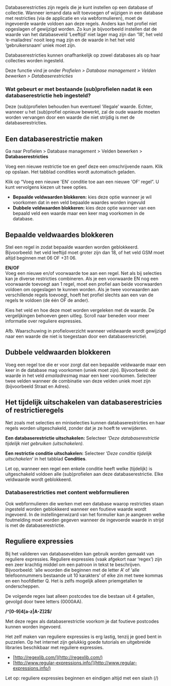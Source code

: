 Databaserestricties zijn regels die je kunt instellen op een database of
collectie. Wanneer iemand data wilt toevoegen of wijzigen in een
database met restricties (via de applicatie en via webformulieren), moet
de ingevoerde waarde voldoen aan deze regels. Anders kan het profiel
niet opgeslagen of gewijzigd worden. Zo kun je bijvoorbeeld instellen
dat de waarde van het databaseveld ‘Leeftijd’ niet lager mag zijn dan
‘18’, het veld ‘e-mailadres’ nooit leeg mag zijn en de waarde in het het
veld ‘gebruikersnaam’ uniek moet zijn.

Databaserestricties kunnen onafhankelijk op zowel databases als op haar
collecties worden ingesteld.

Deze functie vind je onder *Profielen \> Database management \> Velden
bewerken \> Databaserestricties*

### **Wat gebeurt er met bestaande (sub)profielen nadat ik een databaserestrictie heb ingesteld?**

Deze (sub)profielen behouden hun eventueel ‘illegale’ waarde. Echter,
wanneer u het (sub)profiel opnieuw bewerkt, zal de oude waarde moeten
worden vervangen door een waarde die niet strijdig is met de
databaserestricties.

**Een databaserestrictie maken**
--------------------------------

Ga naar Profielen \> Database management \> Velden bewerken \>
**Databaserestricties**

Voeg een nieuwe restrictie toe en geef deze een omschrijvende naam. Klik
op opslaan. Het tabblad condities wordt automatisch geladen.

Klik op “Voeg een nieuwe 'EN' conditie toe aan een nieuwe 'OF' regel”. U
kunt vervolgens kiezen uit twee opties.

-   **Bepaalde veldwaarden blokkeren:** kies deze optie wanneer je wil
    voorkomen dat in een veld bepaalde waardes worden ingevuld
-   **Dubbele veldwaarden blokkeren:** kies deze optie wanneer van een
    bepaald veld een waarde maar een keer mag voorkomen in de database.

**Bepaalde veldwaardes blokkeren**
----------------------------------

Stel een regel in zodat bepaalde waarden worden geblokkeerd.
Bijvoorbeeld: het veld leeftijd moet groter zijn dan 18, of het veld GSM
moet altijd beginnen met 06 OF +31 06.

**EN/OF**\
 Voeg een nieuwe en/of voorwaarde toe aan een regel. Net als bij
selecties kan je diverse restricties combineren. Als je een voorwaarde
EN nog een voorwaarde toevoegt aan 1 regel, moet een profiel aan beide
voorwaarden voldoen om opgeslagen te kunnen worden. Als je twee
voorwaarden aan verschillende regels toevoegt, hoeft het profiel slechts
aan een van de regels te voldoen (de één OF de ander).

Kies het veld en hoe deze moet worden vergeleken met de waarde. De
vergelijkingen behoeven geen uitleg. Scroll naar beneden voor meer
informatie over reguliere expressies.

Afb. Waarschuwing in profieloverzicht wanneer veldwaarde wordt gewijzigd
naar een waarde die niet is toegestaan door een databaseresrictie\

**Dubbele veldwaarden blokkeren**
---------------------------------

Voeg een regel toe die er voor zorgt dat een bepaalde veldwaarde maar
een keer in de database mag voorkomen (uniek moet zijn). Bijvoorbeeld:
de waarde in het veld *emailadres*mag maar een keer voorkomen. Selecteer
twee velden wanneer de combinatie van deze velden uniek moet zijn
(bijvoorbeeld Straat en Adres).

**Het tijdelijk uitschakelen van databaserestricies of restrictieregels**
-------------------------------------------------------------------------

Net zoals met selecties en miniselecties kunnen databaserestricties en
haar regels worden uitgeschakeld, zonder dat je ze hoeft te verwijderen.

**Een databaserestrictie uitschakelen:** Selecteer *‘Deze
databaserestrictie tijdelijk niet gebruiken (uitschakelen).*

**Een restrictie conditie uitschakelen:** Selecteer ‘*Deze conditie
tijdelijk uitschakelen*’ in het tabblad **Condities**.

Let op, wanneer een regel een enkele conditie heeft welke (tijdelijk) is
uitgeschakeld voldoen alle (sub)profielen aan deze databaserestrictie.
Elke veldwaarde wordt geblokkeerd.

### **Databaserestricties met content webformulieren**

Ook webformulieren die werken met een database waarop restricties staan
ingesteld worden geblokkeerd wanneer een foutieve waarde wordt
ingevoerd. In de instellingenwizard van het formulier kan je aangeven
welke foutmelding moet worden gegeven wanneer de ingevoerde waarde in
strijd is met de databaserestrictie.

Reguliere expressies
--------------------

Bij het valideren van databasevelden kan gebruik worden gemaakt van
reguliere expressies. Reguliere expressies (vaak afgekort naar ‘regex’)
zijn een zeer krachtig middel om een patroon in tekst te beschrijven.
Bijvoorbeeld: ‘alle woorden die beginnen met de letter A’ of ‘alle
telefoonnummers bestaande uit 10 karakters’ of elke zin met twee kommas
en een hoofdletter Q. Het is zelfs mogelijk alleen priemgetallen te
onderscheppen.

De volgende regex laat alleen postcodes toe die bestaan uit 4 getallen,
gevolgd door twee letters (0000AA).

**/\^[0-9]4[a-z|A-Z]2\$/**

Met deze regex als databaserestrictie voorkom je dat foutieve postcodes
kunnen worden ingevoerd.

Het zelf maken van reguliere expressies is erg lastig, tenzij je goed
bent in puzzelen. Op het internet zijn gelukkig goede tutorials en
uitgebreide libraries beschikbaar met reguliere expressies.

-   [http://regexlib.com/](http://regexlib.com/)
-   [http://www.regular-expressions.info/](http://www.regular-expressions.info/)

Let op: reguliere expressies beginnen en eindigen altijd met een slash
(/)
